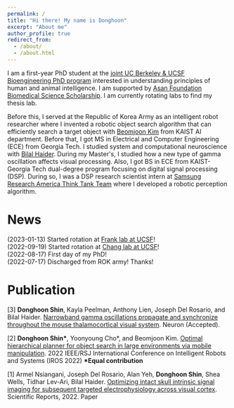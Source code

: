 ```yaml
---
permalink: /
title: "Hi there! My name is Donghoon"
excerpt: "About me"
author_profile: true
redirect_from: 
  - /about/
  - /about.html
---
```


I am a first-year PhD student at the [joint UC Berkeley & UCSF Bioengineering PhD program](https://bioegrad.berkeley.edu/) interested in understanding principles of human and animal intelligence. I am supported by [Asan Foundation Biomedical Science Scholarship](https://www.asanfoundation.or.kr/af/eng/main.do). I am currently rotating labs to find my thesis lab.

Before this, I served at the Republic of Korea Army as an intelligent robot researcher where I invented a robotic object search algorithm that can efficiently search a target object  with [Beomjoon Kim](https://beomjoonkim.github.io/) from KAIST AI department. Before that, I got MS in Electrical and Computer Engineering (ECE) from Georgia Tech. I studied system and computational neuroscience with [Bilal Haider](https://haider.gatech.edu/). During my Master's, I studied how a new type of gamma oscillation affects visual processing. Also, I got BS in ECE from KAIST-Georgia Tech dual-degree program focusing on digital signal processing (DSP). During so, I was a DSP research scientist intern at [Samsung Research America Think Tank Team](https://thinktankteam.info/) where I developed a robotic perception algorithm.

News
======
(2023-01-13) Started rotation at [Frank lab at UCSF](https://franklab.ucsf.edu/)!\
(2022-09-19) Started rotation at [Chang lab at UCSF](https://changlab.ucsf.edu/)!\
(2022-08-17) First day of my PhD! \
(2022-07-17) Discharged from ROK army! Thanks! 


Publication
======
[3] **Donghoon Shin**, Kayla Peelman, Anthony Lien, Joseph Del Rosario, and Bilal Haider. [Narrowband gamma oscillations propagate and synchronize throughout the mouse thalamocortical visual system](https://www.biorxiv.org/content/10.1101/2022.05.19.491028v1). Neuron (Accepted).

[2] **Donghoon Shin\***, Yoonyoung Cho*, and Beomjoon Kim. [Optimal hierarchical planner for object search in large environments via mobile manipulation](https://drive.google.com/file/d/1Sm2VHC4giK4cPEOs-aHkD5-on-sibzuq/view?usp=sharing). 2022 IEEE/RSJ International Conference on Intelligent Robots and Systems (IROS 2022) **\*Equal contribution** 

[1] Armel Nsiangani, Joseph Del Rosario, Alan Yeh, **Donghoon Shin**, Shea Wells, Tidhar Lev-Ari, Bilal Haider. [Optimizing intact skull intrinsic signal imaging for subsequent targeted electrophysiology across visual cortex](https://www.nature.com/articles/s41598-022-05932-2). Scientific Reports, 2022. Paper 